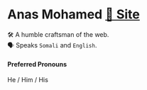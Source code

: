 # Anas Mohamed [🔗 Site](https://creativeanas.com)
🛠 A humble craftsman of the web. <br>
🗣 Speaks `Somali` and `English`.  <br>
#### Preferred Pronouns
He / Him / His

